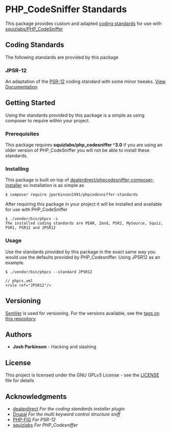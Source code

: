 # PHP_CodeSniffer Standards

This package provides custom and adapted [coding standards](#coding-standards)
for use with [squizlabs/PHP_CodeSniffer](https://github.com/squizlabs/PHP_CodeSniffer)

## Coding Standards

The following standards are provided by this package

### JPSR-12

An adaptation of the [PSR-12](https://www.php-fig.org/psr/psr-12/) coding
standard with some minor tweaks. [View Documentation](docs/Standards/JPSR12/JPSR12.md)

## Getting Started

Using the standards provided by this package is a simple as using composer to
require within your project.

### Prerequisites

This package requires **squizlabs/php_codesniffer ^3.0** if you are using an
older version of PHP_CodeSniffer you will not be able to install these standards.

### Installing

This package is built on top of [dealerdirect/phpcodesniffer-composer-installer](https://github.com/Dealerdirect/phpcodesniffer-composer-installer) so installation is as simple as

```
$ composer require jparkinson1991/phpcodesniffer-standards
```

After requiring this package in your project it will be installed and available
for use with PHP_CodeSniffer

```
$ ./vendor/bin/phpcs -i
The installed coding standards are PEAR, Zend, PSR2, MySource, Squiz, PSR1, PSR12 and JPSR12
```

### Usage

Use the standards provided by this package in the exact same way you would use
the defaults provided by PHP_Codesniffer. Using JPSR12 as an example.

```
$ ./vendor/bin/phpcs --standard JPSR12
```

```
// phpcs.xml
<rule ref="JPSR12"/>
```


## Versioning

[SemVer](http://semver.org/) is used for versioning. For the versions available,
see the [tags on this repository](https://github.com/JParkinson1991/phpcodesniffer-standards/tags).

## Authors

* **Josh Parkinson** - Hacking and slashing

## License

This project is licensed under the GNU GPLv3 License - see the [LICENSE](LICENSE)
file for details

## Acknowledgments

* [dealerdirect](https://github.com/Dealerdirect) *For the coding standards installer plugin*
* [Drupal](https://www.drupal.org/) *For the multi keyword control structure sniff*
* [PHP-FIG](https://www.php-fig.org) *For PSR-12*
* [squizlabs](https://github.com/squizlabs)  *For PHP_Codesniffer*
